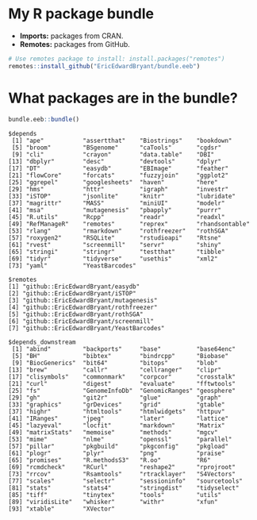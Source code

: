 My R package bundle
===================

-   **Imports:** packages from CRAN.
-   **Remotes:** packages from GitHub.

``` r
# Use remotes package to install: install.packages("remotes")
remotes::install_github("EricEdwardBryant/bundle.eeb")
```

What packages are in the bundle?
================================

``` r
bundle.eeb::bundle()
```

    $depends
     [1] "ape"           "assertthat"    "Biostrings"    "bookdown"     
     [5] "broom"         "BSgenome"      "caTools"       "cgdsr"        
     [9] "cli"           "crayon"        "data.table"    "DBI"          
    [13] "dbplyr"        "desc"          "devtools"      "dplyr"        
    [17] "DT"            "easydb"        "EBImage"       "feather"      
    [21] "flowCore"      "forcats"       "fuzzyjoin"     "ggplot2"      
    [25] "ggrepel"       "googlesheets"  "haven"         "here"         
    [29] "hms"           "httr"          "igraph"        "investr"      
    [33] "iSTOP"         "jsonlite"      "knitr"         "lubridate"    
    [37] "magrittr"      "MASS"          "miniUI"        "modelr"       
    [41] "msa"           "mutagenesis"   "pbapply"       "purrr"        
    [45] "R.utils"       "Rcpp"          "readr"         "readxl"       
    [49] "RefManageR"    "remotes"       "reprex"        "rhandsontable"
    [53] "rlang"         "rmarkdown"     "rothfreezer"   "rothSGA"      
    [57] "roxygen2"      "RSQLite"       "rstudioapi"    "Rtsne"        
    [61] "rvest"         "screenmill"    "servr"         "shiny"        
    [65] "stringi"       "stringr"       "testthat"      "tibble"       
    [69] "tidyr"         "tidyverse"     "usethis"       "xml2"         
    [73] "yaml"          "YeastBarcodes"

    $remotes
    [1] "github::EricEdwardBryant/easydb"       
    [2] "github::EricEdwardBryant/iSTOP"        
    [3] "github::EricEdwardBryant/mutagenesis"  
    [4] "github::EricEdwardBryant/rothfreezer"  
    [5] "github::EricEdwardBryant/rothSGA"      
    [6] "github::EricEdwardBryant/screenmill"   
    [7] "github::EricEdwardBryant/YeastBarcodes"

    $depends_downstream
     [1] "abind"         "backports"     "base"          "base64enc"    
     [5] "BH"            "bibtex"        "bindrcpp"      "Biobase"      
     [9] "BiocGenerics"  "bit64"         "bitops"        "blob"         
    [13] "brew"          "callr"         "cellranger"    "clipr"        
    [17] "clisymbols"    "commonmark"    "corpcor"       "crosstalk"    
    [21] "curl"          "digest"        "evaluate"      "fftwtools"    
    [25] "fs"            "GenomeInfoDb"  "GenomicRanges" "geosphere"    
    [29] "gh"            "git2r"         "glue"          "graph"        
    [33] "graphics"      "grDevices"     "grid"          "gtable"       
    [37] "highr"         "htmltools"     "htmlwidgets"   "httpuv"       
    [41] "IRanges"       "jpeg"          "later"         "lattice"      
    [45] "lazyeval"      "locfit"        "markdown"      "Matrix"       
    [49] "matrixStats"   "memoise"       "methods"       "mgcv"         
    [53] "mime"          "nlme"          "openssl"       "parallel"     
    [57] "pillar"        "pkgbuild"      "pkgconfig"     "pkgload"      
    [61] "plogr"         "plyr"          "png"           "praise"       
    [65] "promises"      "R.methodsS3"   "R.oo"          "R6"           
    [69] "rcmdcheck"     "RCurl"         "reshape2"      "rprojroot"    
    [73] "rrcov"         "Rsamtools"     "rtracklayer"   "S4Vectors"    
    [77] "scales"        "selectr"       "sessioninfo"   "sourcetools"  
    [81] "stats"         "stats4"        "stringdist"    "tidyselect"   
    [85] "tiff"          "tinytex"       "tools"         "utils"        
    [89] "viridisLite"   "whisker"       "withr"         "xfun"         
    [93] "xtable"        "XVector"
